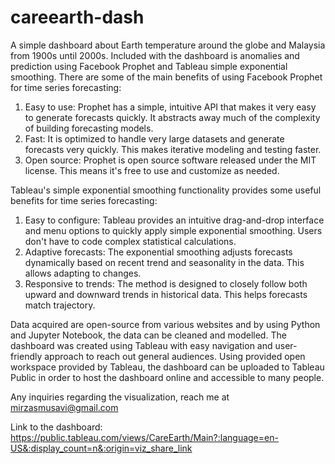 # careearth-dash

A simple dashboard about Earth temperature around the globe and Malaysia from 1900s until 2000s. Included with the dashboard is anomalies and prediction using Facebook Prophet and Tableau simple exponential smoothing. 
There are some of the main benefits of using Facebook Prophet for time series forecasting:

1) Easy to use: Prophet has a simple, intuitive API that makes it very easy to generate forecasts quickly. It abstracts away much of the complexity of building forecasting models.
2) Fast: It is optimized to handle very large datasets and generate forecasts very quickly. This makes iterative modeling and testing faster.
3) Open source: Prophet is open source software released under the MIT license. This means it's free to use and customize as needed.


Tableau's simple exponential smoothing functionality provides some useful benefits for time series forecasting:

1) Easy to configure: Tableau provides an intuitive drag-and-drop interface and menu options to quickly apply simple exponential smoothing. Users don't have to code complex statistical calculations.
2) Adaptive forecasts: The exponential smoothing adjusts forecasts dynamically based on recent trend and seasonality in the data. This allows adapting to changes.
3) Responsive to trends: The method is designed to closely follow both upward and downward trends in historical data. This helps forecasts match trajectory.

Data acquired are open-source from various websites and by using Python and Jupyter Notebook, the data can be cleaned and modelled. The dashboard was created using Tableau with easy navigation and user-friendly approach to reach out general audiences. Using provided open workspace provided by Tableau, the dashboard can be uploaded to Tableau Public in order to host the dashboard online and accessible to many people.

Any inquiries regarding the visualization, reach me at mirzasmusavi@gmail.com

Link to the dashboard: https://public.tableau.com/views/CareEarth/Main?:language=en-US&:display_count=n&:origin=viz_share_link
